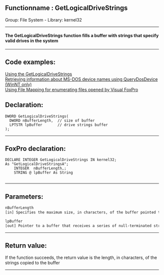 <link rel="stylesheet" type="text/css" href="../../css/win32api.css">  
<link rel="stylesheet" href="https://cdnjs.cloudflare.com/ajax/libs/font-awesome/4.7.0/css/font-awesome.min.css">

## Functionname : GetLogicalDriveStrings
Group: File System - Library: kernel32    
***  


#### The GetLogicalDriveStrings function fills a buffer with strings that specify valid drives in the system
***  


## Code examples:
[Using the GetLogicalDriveStrings](../../samples/sample_017.md)  
[Retrieving information about MS-DOS device names using QueryDosDevice (WinNT only)](../../samples/sample_241.md)  
[Using File Mapping for enumerating files opened by Visual FoxPro](../../samples/sample_473.md)  

## Declaration:
```foxpro  
DWORD GetLogicalDriveStrings(
  DWORD nBufferLength,  // size of buffer
  LPTSTR lpBuffer       // drive strings buffer
);  
```  
***  


## FoxPro declaration:
```foxpro  
DECLARE INTEGER GetLogicalDriveStrings IN kernel32;
As "GetLogicalDriveStringsA";
	INTEGER  nBufferLength,;
	STRING @ lpBuffer As String
  
```  
***  


## Parameters:
```txt  
nBufferLength
[in] Specifies the maximum size, in characters, of the buffer pointed to by lpBuffer

lpBuffer
[out] Pointer to a buffer that receives a series of null-terminated strings, one for each valid drive in the system, that end with a second null character  
```  
***  


## Return value:
If the function succeeds, the return value is the length, in characters, of the strings copied to the buffer  
***  

